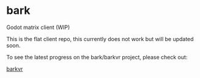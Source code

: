 # bark
Godot matrix client (WIP)

This is the flat client repo, this currently does not work but will be updated soon. 

To see the latest progress on the bark/barkvr project, please check out:

[barkvr](https://github.com/zodywoolsey/barkvr)
